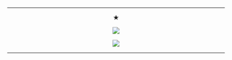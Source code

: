 ***



<p align="center">
★
</p>

<p align="center">
<img src="https://github.com/user-attachments/assets/517e2f7b-dc9b-4f3e-9120-8494e2625c84"/> </p>



<p align="center">
<img src="https://github.com/user-attachments/assets/93e63cee-7fa6-40f0-a495-0dbcfe91033d"/>
</p>

***

</p>

</p>
<!--

**mochitails/mochitails** is a ✨ _special_ ✨ repository because its `README.md` (this file) appears on your GitHub profile.


